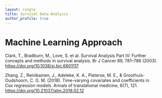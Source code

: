 ```yaml
---
layout: single
title: Survival Data Analysis
author_profile: true
---
```


# Machine Learning Approach 

Clark, T., Bradburn, M., Love, S. et al. Survival Analysis Part IV: Further concepts and methods in survival analysis. Br J Cancer 89, 781–786 (2003). https://doi.org/10.1038/sj.bjc.6601117

Zhang, Z., Reinikainen, J., Adeleke, K. A., Pieterse, M. E., & Groothuis-Oudshoorn, C. G. M. (2018). Time-varying covariates and coefficients in Cox regression models. Annals of translational medicine, 6(7), 121. https://doi.org/10.21037/atm.2018.02.12

